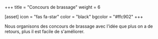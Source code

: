+++
title = "Concours de brassage"
weight = 6

[asset]
  icon = "fas fa-star"
  color = "black"
  bgcolor = "#ffc902"
+++

Nous organisons des concours de brassage avec l'idée que plus on a de retours, plus il est facile de s'améliorer.
